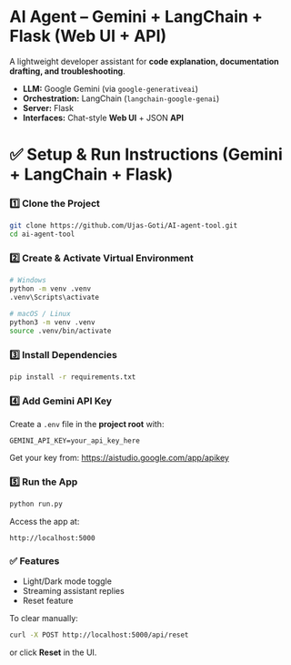 # AI Agent – Gemini + LangChain + Flask (Web UI + API)

A lightweight developer assistant for **code explanation, documentation drafting, and troubleshooting**.
- **LLM:** Google Gemini (via `google-generativeai`)
- **Orchestration:** LangChain (`langchain-google-genai`)
- **Server:** Flask
- **Interfaces:** Chat-style **Web UI** + JSON **API**

# ✅ Setup & Run Instructions (Gemini + LangChain + Flask)

### 1️⃣ Clone the Project
```bash
git clone https://github.com/Ujas-Goti/AI-agent-tool.git
cd ai-agent-tool
```

### 2️⃣ Create & Activate Virtual Environment
```bash
# Windows
python -m venv .venv
.venv\Scripts\activate

# macOS / Linux
python3 -m venv .venv
source .venv/bin/activate
```

### 3️⃣ Install Dependencies
```bash
pip install -r requirements.txt
```

### 4️⃣ Add Gemini API Key
Create a `.env` file in the **project root** with:
```
GEMINI_API_KEY=your_api_key_here
```
Get your key from: https://aistudio.google.com/app/apikey

### 5️⃣ Run the App
```bash
python run.py
```

Access the app at:
```
http://localhost:5000
```

### ✅ Features
- Light/Dark mode toggle  
- Streaming assistant replies  
- Reset feature

To clear manually:
```bash
curl -X POST http://localhost:5000/api/reset
```
or click **Reset** in the UI.
